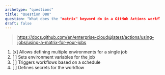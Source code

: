 ```yaml
---
archetype: "questions"
title: "Question 088"
question: "What does the "matrix" keyword do in a GitHub Actions workflow?"
draft: false
---
```



> https://docs.github.com/en/enterprise-cloud@latest/actions/using-jobs/using-a-matrix-for-your-jobs
1. [x] Allows defining multiple environments for a single job
1. [ ] Sets environment variables for the job
1. [ ] Triggers workflows based on a schedule
1. [ ] Defines secrets for the workflow